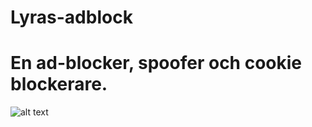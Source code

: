 # Lyras-adblock
# En ad-blocker, spoofer och cookie blockerare.
![alt text](https://im3.ezgif.com/tmp/ezgif-3-b33aecd566e6.gif)
